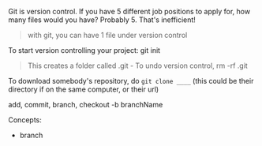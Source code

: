 Git is version control. If you have 5 different job positions to apply for, how many files would you have? Probably 5. That's inefficient!
> with git, you can have 1 file under version control

To start version controlling your project: git init
> This creates a folder called .git - To undo version control, rm -rf .git

To download somebody's repository, do `git clone ____` (this could be their directory if on the same computer, or their url)

add, commit, branch, checkout -b branchName

Concepts:
* branch

